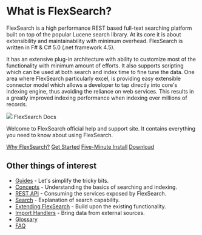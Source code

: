 # What is FlexSearch?

FlexSearch is a high performance REST based full-text searching platform built on top of the popular Lucene search library. At its core it is about extensibility and maintainability with minimum overhead. FlexSearch is written in F# & C# 5.0 (.net framework 4.5).

It has an extensive plug-in architecture with ability to customize most of the functionality with minimum amount of efforts. It also supports scripting which can be used at both search and index time to fine tune the data. One area where FlexSearch particularly excel, is providing easy extensible connector model which allows a developer to tap directly into core's indexing engine, thus avoiding the reliance on web services. This results in a greatly improved indexing performance when indexing over millions of records.

<div class="row">
  <div class="col">
    <div class="card">
      <div class="card-image">
        <img src="/assets/images/material/mb-bg-fb-01.jpg">
        <span class="card-title black">FlexSearch Docs</span>
      </div>
      <div class="card-content">
        <p>Welcome to FlexSearch official help and support site. It contains everything you
        need to know about using FlexSearch.
        </p>
      </div>
      <div class="card-action">
        <a href="#">Why FlexSearch?</a>
        <a href="#">Get Started</a>
        <a href="#">Five-Minute Install</a>
        <a href="#">Download</a>
      </div>
    </div>
  </div>
</div>

## Other things of interest
* [Guides]() - Let's simplify the tricky bits.
* [Concepts]() - Understanding the basics of searching and indexing.
* [REST API]() - Consuming the services exposed by FlexSearch.
* [Search]() - Explanation of search capability.
* [Extending FlexSearch]() - Build upon the existing functionality.
* [Import Handlers]() - Bring data from external sources.
* [Glossary]()
* [FAQ]()
